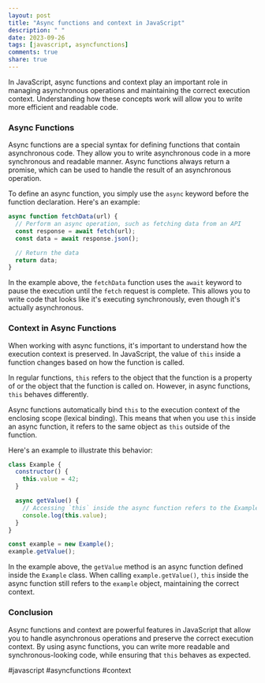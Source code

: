 ```yaml
---
layout: post
title: "Async functions and context in JavaScript"
description: " "
date: 2023-09-26
tags: [javascript, asyncfunctions]
comments: true
share: true
---
```


In JavaScript, async functions and context play an important role in managing asynchronous operations and maintaining the correct execution context. Understanding how these concepts work will allow you to write more efficient and readable code.

### Async Functions

Async functions are a special syntax for defining functions that contain asynchronous code. They allow you to write asynchronous code in a more synchronous and readable manner. Async functions always return a promise, which can be used to handle the result of an asynchronous operation.

To define an async function, you simply use the `async` keyword before the function declaration. Here's an example:

```javascript
async function fetchData(url) {
  // Perform an async operation, such as fetching data from an API
  const response = await fetch(url);
  const data = await response.json();

  // Return the data
  return data;
}
```

In the example above, the `fetchData` function uses the `await` keyword to pause the execution until the `fetch` request is complete. This allows you to write code that looks like it's executing synchronously, even though it's actually asynchronous.

### Context in Async Functions

When working with async functions, it's important to understand how the execution context is preserved. In JavaScript, the value of `this` inside a function changes based on how the function is called.

In regular functions, `this` refers to the object that the function is a property of or the object that the function is called on. However, in async functions, `this` behaves differently.

Async functions automatically bind `this` to the execution context of the enclosing scope (lexical binding). This means that when you use `this` inside an async function, it refers to the same object as `this` outside of the function.

Here's an example to illustrate this behavior:

```javascript
class Example {
  constructor() {
    this.value = 42;
  }

  async getValue() {
    // Accessing `this` inside the async function refers to the Example object
    console.log(this.value);
  }
}

const example = new Example();
example.getValue();
```

In the example above, the `getValue` method is an async function defined inside the `Example` class. When calling `example.getValue()`, `this` inside the async function still refers to the `example` object, maintaining the correct context.

### Conclusion

Async functions and context are powerful features in JavaScript that allow you to handle asynchronous operations and preserve the correct execution context. By using async functions, you can write more readable and synchronous-looking code, while ensuring that `this` behaves as expected.

#javascript #asyncfunctions #context